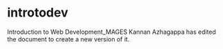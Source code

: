 # introtodev
Introduction to Web Development_MAGES
Kannan Azhagappa has edited the document to create a new version of it.